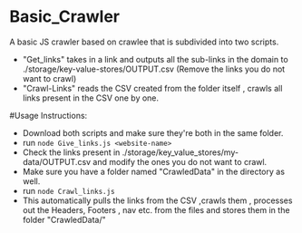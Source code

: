 # Basic_Crawler
A basic JS crawler based on crawlee that is subdivided into two scripts.

- "Get_links" takes in a link and outputs all the sub-links in the domain to ./storage/key-value-stores/OUTPUT.csv (Remove the links you do not want to crawl)
- "Crawl-Links" reads the CSV created from the folder itself , crawls all links present in the CSV one by one.

#Usage Instructions:
- Download both scripts and make sure they're both in the same folder.
- run `node Give_links.js <website-name>`
- Check the links present in ./storage/key_value_stores/my-data/OUTPUT.csv and modify the ones you do not want to crawl.
- Make sure you have a folder named "CrawledData" in the directory as well.
- run `node Crawl_links.js`
- This automatically pulls the links from the CSV ,crawls them , processes out the Headers, Footers , nav etc. from the files and stores them in the folder "CrawledData/<website-name>" 
